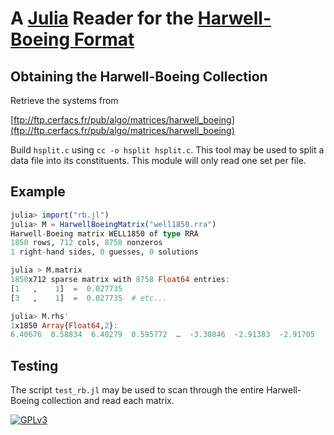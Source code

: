 # A [Julia](http://julialang.org) Reader for the [Harwell-Boeing Format](http://math.nist.gov/MatrixMarket/data/Harwell-Boeing)

## Obtaining the Harwell-Boeing Collection

Retrieve the systems from

[ftp://ftp.cerfacs.fr/pub/algo/matrices/harwell_boeing](ftp://ftp.cerfacs.fr/pub/algo/matrices/harwell_boeing)

Build `hsplit.c` using `cc -o hsplit hsplit.c`. This tool may be used to split a data file into its constituents. This module will only read one set per file.

## Example

````JULIA
julia> import("rb.jl")
julia> M = HarwellBoeingMatrix("well1850.rra")
Harwell-Boeing matrix WELL1850 of type RRA
1850 rows, 712 cols, 8758 nonzeros
1 right-hand sides, 0 guesses, 0 solutions

julia > M.matrix
1850x712 sparse matrix with 8758 Float64 entries:
[1   ,    1]  =  0.027735
[3   ,    1]  =  0.027735  # etc...

julia> M.rhs'
1x1850 Array{Float64,2}:
6.40676  0.58834  6.40279  0.595772  …  -3.30846  -2.91383  -2.91705
````

## Testing

The script `test_rb.jl` may be used to scan through the entire Harwell-Boeing collection and read each matrix.

[![GPLv3](http://www.gnu.org/graphics/gplv3-88x31.png)](http://www.gnu.org/licenses/gpl.html "GPLv3")
